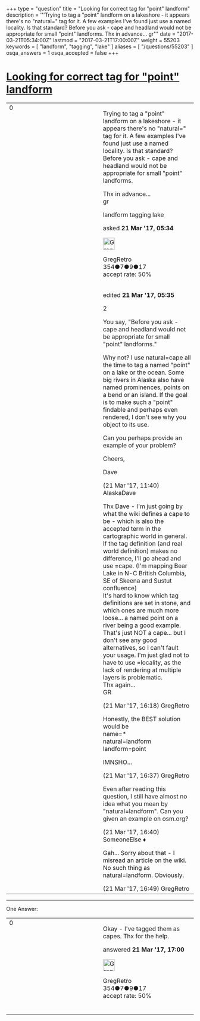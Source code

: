 +++
type = "question"
title = "Looking for correct tag for &quot;point&quot; landform"
description = '''Trying to tag a &quot;point&quot; landform on a lakeshore - it appears there&#x27;s no &quot;natural=&quot; tag for it. A few examples I&#x27;ve found just use a named locality. Is that standard? Before you ask - cape and headland would not be appropriate for small &quot;point&quot; landforms. Thx in advance... gr'''
date = "2017-03-21T05:34:00Z"
lastmod = "2017-03-21T17:00:00Z"
weight = 55203
keywords = [ "landform", "tagging", "lake" ]
aliases = [ "/questions/55203" ]
osqa_answers = 1
osqa_accepted = false
+++

<div class="headNormal">

# [Looking for correct tag for "point" landform](/questions/55203/looking-for-correct-tag-for-point-landform)

</div>

<div id="main-body">

<div id="askform">

<table id="question-table" style="width:100%;">
<colgroup>
<col style="width: 50%" />
<col style="width: 50%" />
</colgroup>
<tbody>
<tr>
<td style="width: 30px; vertical-align: top"><div class="vote-buttons">
<span id="post-55203-upvote" class="ajax-command post-vote up" rel="nofollow" title="I like this post (click again to cancel)"> </span>
<div id="post-55203-score" class="post-score" title="current number of votes">
0
</div>
<span id="post-55203-downvote" class="ajax-command post-vote down" rel="nofollow" title="I dont like this post (click again to cancel)"> </span> <span id="favorite-mark" class="ajax-command favorite-mark" rel="nofollow" title="mark/unmark this question as favorite (click again to cancel)"> </span>
<div id="favorite-count" class="favorite-count">
&#10;</div>
</div></td>
<td><div id="item-right">
<div class="question-body">
<p>Trying to tag a "point" landform on a lakeshore - it appears there's no "natural=" tag for it. A few examples I've found just use a named locality. Is that standard?<br />
Before you ask - cape and headland would not be appropriate for small "point" landforms.</p>
<p>Thx in advance...<br />
gr</p>
</div>
<div id="question-tags" class="tags-container tags">
<span class="post-tag tag-link-landform" rel="tag" title="see questions tagged &#39;landform&#39;">landform</span> <span class="post-tag tag-link-tagging" rel="tag" title="see questions tagged &#39;tagging&#39;">tagging</span> <span class="post-tag tag-link-lake" rel="tag" title="see questions tagged &#39;lake&#39;">lake</span>
</div>
<div id="question-controls" class="post-controls">
&#10;</div>
<div class="post-update-info-container">
<div class="post-update-info post-update-info-user">
<p>asked <strong>21 Mar '17, 05:34</strong></p>
<img src="https://secure.gravatar.com/avatar/31ab4a3a30ec105540eb6d56c8ad98c4?s=32&amp;d=identicon&amp;r=g" class="gravatar" width="32" height="32" alt="GregRetro&#39;s gravatar image" />
<p><span>GregRetro</span><br />
<span class="score" title="354 reputation points">354</span><span title="7 badges"><span class="badge1">●</span><span class="badgecount">7</span></span><span title="9 badges"><span class="silver">●</span><span class="badgecount">9</span></span><span title="17 badges"><span class="bronze">●</span><span class="badgecount">17</span></span><br />
<span class="accept_rate" title="Rate of the user&#39;s accepted answers">accept rate:</span> <span title="GregRetro has 3 accepted answers">50%</span> </br></br></p>
</div>
<div class="post-update-info post-update-info-edited">
<p><span> edited <strong>21 Mar '17, 05:35</strong> </span></p>
</div>
</div>
<div id="comments-container-55203" class="comments-container">
<span id="55208"></span>
<div id="comment-55208" class="comment">
<div id="post-55208-score" class="comment-score">
2
</div>
<div class="comment-text">
<p>You say, "Before you ask - cape and headland would not be appropriate for small "point" landforms."</p>
<p>Why not? I use natural=cape all the time to tag a named "point" on a lake or the ocean. Some big rivers in Alaska also have named prominences, points on a bend or an island. If the goal is to make such a "point" findable and perhaps even rendered, I don't see why you object to its use.</p>
<p>Can you perhaps provide an example of your problem?</p>
<p>Cheers,</p>
<p>Dave</p>
</div>
<div id="comment-55208-info" class="comment-info">
<span class="comment-age">(21 Mar '17, 11:40)</span> <span class="comment-user userinfo">AlaskaDave</span>
</div>
</div>
<span id="55211"></span>
<div id="comment-55211" class="comment">
<div id="post-55211-score" class="comment-score">
&#10;</div>
<div class="comment-text">
<p>Thx Dave - I'm just going by what the wiki defines a cape to be - which is also the accepted term in the cartographic world in general. If the tag definition (and real world definition) makes no difference, I'll go ahead and use =cape. (I'm mapping Bear Lake in N-C British Columbia, SE of Skeena and Sustut confluence)<br />
It's hard to know which tag definitions are set in stone, and which ones are much more loose... a named point on a river being a good example. That's just NOT a cape... but I don't see any good alternatives, so I can't fault your usage. I'm just glad not to have to use =locality, as the lack of rendering at multiple layers is problematic.<br />
Thx again...<br />
GR</p>
</div>
<div id="comment-55211-info" class="comment-info">
<span class="comment-age">(21 Mar '17, 16:18)</span> <span class="comment-user userinfo">GregRetro</span>
</div>
</div>
<span id="55212"></span>
<div id="comment-55212" class="comment">
<div id="post-55212-score" class="comment-score">
&#10;</div>
<div class="comment-text">
<p>Honestly, the BEST solution would be<br />
name=*<br />
natural=landform<br />
landform=point</p>
<p>IMNSHO...</p>
</div>
<div id="comment-55212-info" class="comment-info">
<span class="comment-age">(21 Mar '17, 16:37)</span> <span class="comment-user userinfo">GregRetro</span>
</div>
</div>
<span id="55213"></span>
<div id="comment-55213" class="comment">
<div id="post-55213-score" class="comment-score">
&#10;</div>
<div class="comment-text">
<p>Even after reading this question, I still have almost no idea what you mean by "natural=landform". Can you given an example on osm.org?</p>
</div>
<div id="comment-55213-info" class="comment-info">
<span class="comment-age">(21 Mar '17, 16:40)</span> <span class="comment-user userinfo">SomeoneElse ♦</span>
</div>
</div>
<span id="55214"></span>
<div id="comment-55214" class="comment">
<div id="post-55214-score" class="comment-score">
&#10;</div>
<div class="comment-text">
<p>Gah... Sorry about that - I misread an article on the wiki.<br />
No such thing as natural=landform. Obviously.</p>
</div>
<div id="comment-55214-info" class="comment-info">
<span class="comment-age">(21 Mar '17, 16:49)</span> <span class="comment-user userinfo">GregRetro</span>
</div>
</div>
</div>
<div id="comment-tools-55203" class="comment-tools">
&#10;</div>
<div class="clear">
&#10;</div>
<div id="comment-55203-form-container" class="comment-form-container">
&#10;</div>
<div class="clear">
&#10;</div>
</div></td>
</tr>
</tbody>
</table>

------------------------------------------------------------------------

<div class="tabBar">

<span id="sort-top"></span>

<div class="headQuestions">

One Answer:

</div>

</div>

<span id="55215"></span>

<div id="answer-container-55215" class="answer answered-by-owner">

<table style="width:100%;">
<colgroup>
<col style="width: 50%" />
<col style="width: 50%" />
</colgroup>
<tbody>
<tr>
<td style="width: 30px; vertical-align: top"><div class="vote-buttons">
<span id="post-55215-upvote" class="ajax-command post-vote up" rel="nofollow" title="I like this post (click again to cancel)"> </span>
<div id="post-55215-score" class="post-score" title="current number of votes">
0
</div>
<span id="post-55215-downvote" class="ajax-command post-vote down" rel="nofollow" title="I dont like this post (click again to cancel)"> </span>
</div></td>
<td><div class="item-right">
<div class="answer-body">
<p>Okay - I've tagged them as capes. Thx for the help.</p>
</div>
<div class="answer-controls post-controls">
&#10;</div>
<div class="post-update-info-container">
<div class="post-update-info post-update-info-user">
<p>answered <strong>21 Mar '17, 17:00</strong></p>
<img src="https://secure.gravatar.com/avatar/31ab4a3a30ec105540eb6d56c8ad98c4?s=32&amp;d=identicon&amp;r=g" class="gravatar" width="32" height="32" alt="GregRetro&#39;s gravatar image" />
<p><span>GregRetro</span><br />
<span class="score" title="354 reputation points">354</span><span title="7 badges"><span class="badge1">●</span><span class="badgecount">7</span></span><span title="9 badges"><span class="silver">●</span><span class="badgecount">9</span></span><span title="17 badges"><span class="bronze">●</span><span class="badgecount">17</span></span><br />
<span class="accept_rate" title="Rate of the user&#39;s accepted answers">accept rate:</span> <span title="GregRetro has 3 accepted answers">50%</span> </br></br></p>
</div>
</div>
<div id="comments-container-55215" class="comments-container">
&#10;</div>
<div id="comment-tools-55215" class="comment-tools">
&#10;</div>
<div class="clear">
&#10;</div>
<div id="comment-55215-form-container" class="comment-form-container">
&#10;</div>
<div class="clear">
&#10;</div>
</div></td>
</tr>
</tbody>
</table>

</div>

<div class="paginator-container-left">

</div>

</div>

</div>

